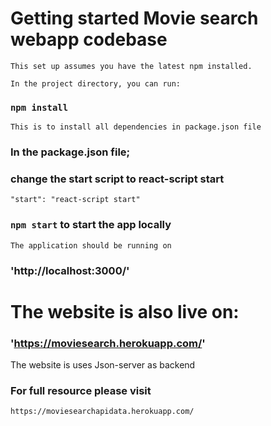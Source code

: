# Getting started Movie search webapp codebase 

    This set up assumes you have the latest npm installed. 

    In the project directory, you can run:


### `npm install`

    This is to install all dependencies in package.json file

### In the package.json file; 

### change the start script to react-script start

   `"start": "react-script start"`


### `npm start` to start the app locally

    The application should be running on 

### 'http://localhost:3000/' 



#  The website is also live on: 

### 'https://moviesearch.herokuapp.com/'

  The website is uses Json-server as backend 

### For full resource please visit 

   `https://moviesearchapidata.herokuapp.com/` 


